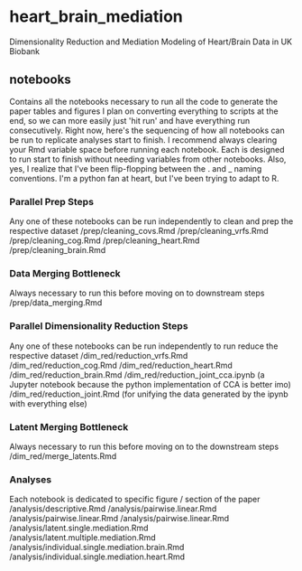 # heart_brain_mediation
 Dimensionality Reduction and Mediation Modeling of Heart/Brain Data in UK Biobank

## notebooks
Contains all the notebooks necessary to run all the code to generate the paper tables and figures
I plan on converting everything to scripts at the end, so we can more easily just 'hit run' and have everything run consecutively. 
Right now, here's the sequencing of how all notebooks can be run to replicate analyses start to finish. I recommend always clearing your Rmd variable space before running each notebook. Each is designed to run start to finish without needing variables from other notebooks. 
Also, yes, I realize that I've been flip-flopping between the . and _ naming conventions. I'm a python fan at heart, but I've been trying to adapt to R. 

### Parallel Prep Steps
Any one of these notebooks can be run independently to clean and prep the respective dataset 
/prep/cleaning_covs.Rmd
/prep/cleaning_vrfs.Rmd
/prep/cleaning_cog.Rmd
/prep/cleaning_heart.Rmd
/prep/cleaning_brain.Rmd

### Data Merging Bottleneck
Always necessary to run this before moving on to downstream steps
/prep/data_merging.Rmd

### Parallel Dimensionality Reduction Steps
Any one of these notebooks can be run independently to run reduce the respective dataset
/dim_red/reduction_vrfs.Rmd
/dim_red/reduction_cog.Rmd
/dim_red/reduction_heart.Rmd
/dim_red/reduction_brain.Rmd
/dim_red/reduction_joint_cca.ipynb (a Jupyter notebook because the python implementation of CCA is better imo)
/dim_red/reduction_joint.Rmd (for unifying the data generated by the ipynb with everything else)

### Latent Merging Bottleneck
Always necessary to run this before moving on to the downstream steps 
/dim_red/merge_latents.Rmd

### Analyses
Each notebook is dedicated to specific figure / section of the paper 
/analysis/descriptive.Rmd
/analysis/pairwise.linear.Rmd
/analysis/pairwise.linear.Rmd
/analysis/pairwise.linear.Rmd
/analysis/latent.single.mediation.Rmd
/analysis/latent.multiple.mediation.Rmd
/analysis/individual.single.mediation.brain.Rmd
/analysis/individual.single.mediation.heart.Rmd
